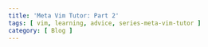 ```yaml
---
title: 'Meta Vim Tutor: Part 2'
tags: [ vim, learning, advice, series-meta-vim-tutor ]
category: [ Blog ]
---
```


